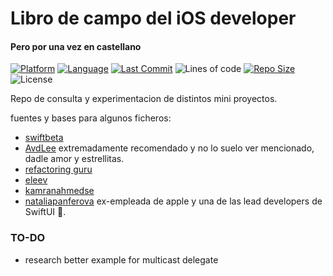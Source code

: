 # Libro de campo del iOS developer
#### Pero por una vez en castellano

[![Platform](https://img.shields.io/badge/platform-iOS_17-6495ED.svg)]()
[![Language](https://img.shields.io/badge/language-Swift_5.9-6495ED.svg)]()
[![Last Commit](https://img.shields.io/github/last-commit/ROMthesheep/Libro-de-campo-del-iOS-developer?color=6495ED)]()
![Lines of code](https://img.shields.io/tokei/lines/github/ROMthesheep/Libro-de-campo-del-iOS-developer?color=6495ED)
[![Repo Size](https://img.shields.io/github/repo-size/ROMthesheep/Libro-de-campo-del-iOS-developer?color=6495ED)]()
![License](https://img.shields.io/badge/license-MIT-6495ED.svg)
<!-- [![Contributors](https://img.shields.io/github/contributors/ROMthesheep/Libro-de-campo-del-iOS-developer?color=6495ED)]() --> 

Repo de consulta y experimentacion de distintos mini proyectos.



fuentes y bases para algunos ficheros:
* [swiftbeta](https://www.youtube.com/c/SwiftBeta)
* [AvdLee](https://github.com/AvdLee) extremadamente recomendado y no lo suelo ver mencionado, dadle amor y estrellitas.
* [refactoring guru](https://refactoring.guru/es)
* [eleev](https://github.com/eleev)
* [kamranahmedse](https://github.com/kamranahmedse/)
* [nataliapanferova](https://github.com/nataliapanferova) ex-empleada de apple y una de las lead developers de SwiftUI 🐐.


### TO-DO
- research better example for multicast delegate
